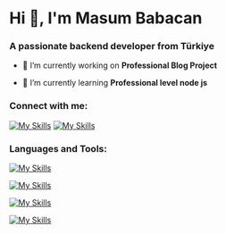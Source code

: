 
<h1 align="left">Hi 👋, I'm Masum Babacan</h1>
<h3 align="left">A passionate backend developer from Türkiye</h3>


- 🔭 I’m currently working on **Professional Blog Project**

- 🌱 I’m currently learning **Professional level node js**

<h3 align="left">Connect with me:</h3>


[![My Skills](https://skillicons.dev/icons?i=twitter)](https://twitter.com/masumbabacan) [![My Skills](https://skillicons.dev/icons?i=linkedin)](https://www.linkedin.com/in/masum-babacan-469bb020b/)

<h3 align="left">Languages and Tools:</h3>

[![My Skills](https://skillicons.dev/icons?i=js,ts,html,css,jquery,bootstrap)](https://skillicons.dev)

[![My Skills](https://skillicons.dev/icons?i=nodejs,php,cs,dotnet)](https://skillicons.dev)

[![My Skills](https://skillicons.dev/icons?i=mongodb,mysql,postgresql,redis)](https://skillicons.dev)

[![My Skills](https://skillicons.dev/icons?i=vscode,visualstudio)](https://skillicons.dev)
